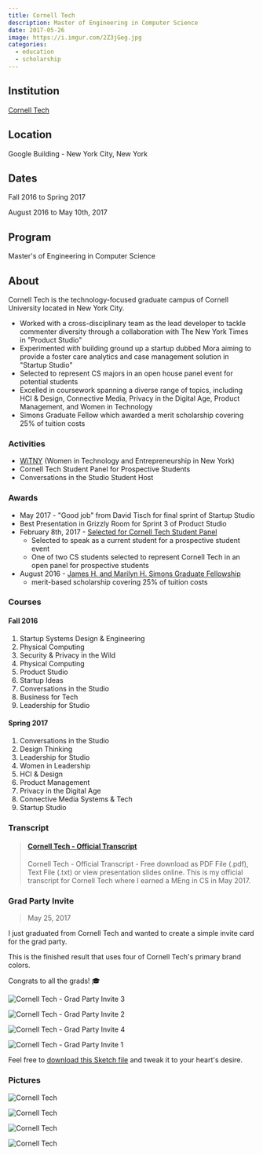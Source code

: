 ```yaml
---
title: Cornell Tech
description: Master of Engineering in Computer Science
date: 2017-05-26
image: https://i.imgur.com/2Z3jGeg.jpg
categories:
  - education
  - scholarship
---
```


## Institution

[Cornell Tech](https://tech.cornell.edu)

## Location

Google Building - New York City, New York

## Dates

Fall 2016 to Spring 2017

August 2016 to May 10th, 2017

## Program

Master's of Engineering in Computer Science

## About

Cornell Tech is the technology-focused graduate campus of Cornell University located in New York City.

- Worked with a cross-disciplinary team as the lead developer to tackle commenter diversity through a collaboration with The New York Times in "Product Studio"
- Experimented with building ground up a startup dubbed Mora aiming to provide a foster care analytics and case management solution in "Startup Studio"
- Selected to represent CS majors in an open house panel event for potential students
- Excelled in coursework spanning a diverse range of topics, including HCI & Design, Connective Media, Privacy in the Digital Age, Product Management, and Women in Technology
- Simons Graduate Fellow which awarded a merit scholarship covering 25% of tuition costs

### Activities

- [WiTNY](https://tech.cornell.edu/impact/witny) (Women in Technology and Entrepreneurship in New York)
- Cornell Tech Student Panel for Prospective Students
- Conversations in the Studio Student Host

### Awards

- May 2017 - "Good job" from David Tisch for final sprint of Startup Studio
- Best Presentation in Grizzly Room for Sprint 3 of Product Studio
- February 8th, 2017 - [Selected for Cornell Tech Student Panel](https://tech.cornell.edu/admissions/visit-us)
  - Selected to speak as a current student for a prospective student event
  - One of two CS students selected to represent Cornell Tech in an open panel for prospective students
- August 2016 - [James H. and Marilyn H. Simons Graduate Fellowship](https://news.cornell.edu/stories/2013/02/new-graduate-fellowship-supports-cornell-tech)
  - merit-based scholarship covering 25% of tuition costs

### Courses

#### Fall 2016

1.  Startup Systems Design & Engineering
2.  Physical Computing
3.  Security & Privacy in the Wild
4.  Physical Computing
5.  Product Studio
6.  Startup Ideas
7.  Conversations in the Studio
8.  Business for Tech
9.  Leadership for Studio

#### Spring 2017

1.  Conversations in the Studio
2.  Design Thinking
3.  Leadership for Studio
4.  Women in Leadership
5.  HCI & Design
6.  Product Management
7.  Privacy in the Digital Age
8.  Connective Media Systems & Tech
9.  Startup Studio

### Transcript

<blockquote class="embedly-card" data-card-controls="0"><h4><a href="https://www.scribd.com/document/349468859/Cornell-Tech-Official-Transcript">Cornell Tech - Official Transcript</a></h4><p>Cornell Tech - Official Transcript - Free download as PDF File (.pdf), Text File (.txt) or view presentation slides online. This is my official transcript for Cornell Tech where I earned a MEng in CS in May 2017.</p></blockquote>
<script async src="//cdn.embedly.com/widgets/platform.js" charset="UTF-8"></script>

### Grad Party Invite

> May 25, 2017

I just graduated from Cornell Tech and wanted to create a simple invite card for the grad party.

This is the finished result that uses four of Cornell Tech's primary brand colors.

Congrats to all the grads! 🎓

![Cornell Tech - Grad Party Invite 3](https://i.imgur.com/FpouuFo.png)

![Cornell Tech - Grad Party Invite 2](https://i.imgur.com/nuoFimW.png)

![Cornell Tech - Grad Party Invite 4](https://i.imgur.com/tX39x1r.png)

![Cornell Tech - Grad Party Invite 1](https://i.imgur.com/qIJKAqf.png)

Feel free to [download this Sketch file](https://github.com/fvcproductions/sketch/blob/master/grad-party-invite.sketch) and tweak it to your heart's desire.

### Pictures

![Cornell Tech](https://i.imgur.com/oeYt94J.jpg)

![Cornell Tech](https://i.imgur.com/2RR2lcX.jpg)

![Cornell Tech](https://i.imgur.com/3TFeqK3.jpg)

![Cornell Tech](https://i.imgur.com/lTfjy2r.jpg)
